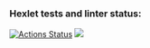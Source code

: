 ### Hexlet tests and linter status:
[![Actions Status](https://github.com/SergeyKarabanov/java-project-lvl1/workflows/hexlet-check/badge.svg)](https://github.com/SergeyKarabanov/java-project-lvl1/actions)
<a href="https://codeclimate.com/github/SergeyKarabanov/java-project-lvl1/maintainability"><img src="https://api.codeclimate.com/v1/badges/1082b21bde9247681504/maintainability" /></a>
